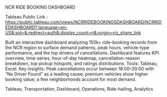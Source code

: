 NCR RIDE BOOKING DASHBOARD

Tableau Public Link : https://public.tableau.com/views/NCRRIDEBOOKINGSDASHBOARD/NCRRIDEDASHBOARD?:language=en-US&:sid=&:redirect=auth&:display_count=n&:origin=viz_share_link

Built an interactive dashboard analyzing 150k+ ride-booking records from the NCR region to surface demand patterns, peak hours, vehicle-type performance, and the top drivers of cancellations. Dashboard features KPI overview, time-series, hour-of-day heatmap, cancellation-reason breakdown, top pickup hotspots, and ratings distributions. Tools: Tableau, Excel.
Key insights: Peak cancellations occur between 18:00–20:00 with “No Driver Found” as a leading cause; premium vehicles show higher booking value; a few neighborhoods account for most demand.

Tableau, Transportation, Dashboard, Operations, Ride-hailing, Analytics
